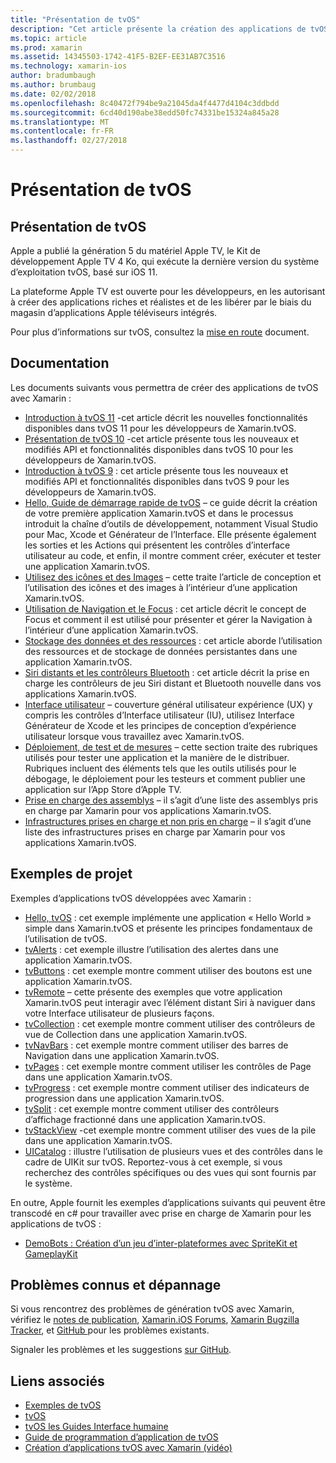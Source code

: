 ```yaml
---
title: "Présentation de tvOS"
description: "Cet article présente la création des applications de tvOS avec Xamarin."
ms.topic: article
ms.prod: xamarin
ms.assetid: 14345503-1742-41F5-B2EF-EE31AB7C3516
ms.technology: xamarin-ios
author: bradumbaugh
ms.author: brumbaug
ms.date: 02/02/2018
ms.openlocfilehash: 8c40472f794be9a21045da4f4477d4104c3ddbdd
ms.sourcegitcommit: 6cd40d190abe38edd50fc74331be15324a845a28
ms.translationtype: MT
ms.contentlocale: fr-FR
ms.lasthandoff: 02/27/2018
---
```

# <a name="introduction-to-tvos"></a>Présentation de tvOS

## <a name="introducing-tvos"></a>Présentation de tvOS

Apple a publié la génération 5 du matériel Apple TV, le Kit de développement Apple TV 4 Ko, qui exécute la dernière version du système d’exploitation tvOS, basé sur iOS 11.

La plateforme Apple TV est ouverte pour les développeurs, en les autorisant à créer des applications riches et réalistes et de les libérer par le biais du magasin d’applications Apple téléviseurs intégrés.

Pour plus d’informations sur tvOS, consultez la [mise en route](~/ios/tvos/get-started/index.md) document.

## <a name="documentation"></a>Documentation

Les documents suivants vous permettra de créer des applications de tvOS avec Xamarin :

- [Introduction à tvOS 11](~/ios/tvos/platform/introduction-to-tvos11.md) -cet article décrit les nouvelles fonctionnalités disponibles dans tvOS 11 pour les développeurs de Xamarin.tvOS.
- [Présentation de tvOS 10](~/ios/tvos/platform/introduction-to-tvos10/index.md) -cet article présente tous les nouveaux et modifiés API et fonctionnalités disponibles dans tvOS 10 pour les développeurs de Xamarin.tvOS.
- [Introduction à tvOS 9](~/ios/tvos/platform/tvos9.md) : cet article présente tous les nouveaux et modifiés API et fonctionnalités disponibles dans tvOS 9 pour les développeurs de Xamarin.tvOS. 
- [Hello, Guide de démarrage rapide de tvOS](~/ios/tvos/get-started/hello-tvos.md) – ce guide décrit la création de votre première application Xamarin.tvOS et dans le processus introduit la chaîne d’outils de développement, notamment Visual Studio pour Mac, Xcode et Générateur de l’Interface. Elle présente également les sorties et les Actions qui présentent les contrôles d’interface utilisateur au code, et enfin, il montre comment créer, exécuter et tester une application Xamarin.tvOS.
- [Utilisez des icônes et des Images](~/ios/tvos/app-fundamentals/icons-images.md) – cette traite l’article de conception et l’utilisation des icônes et des images à l’intérieur d’une application Xamarin.tvOS.
- [Utilisation de Navigation et le Focus](~/ios/tvos/app-fundamentals/navigation-focus.md) : cet article décrit le concept de Focus et comment il est utilisé pour présenter et gérer la Navigation à l’intérieur d’une application Xamarin.tvOS.
- [Stockage des données et des ressources](~/ios/tvos/app-fundamentals/resources-data-storage.md) : cet article aborde l’utilisation des ressources et de stockage de données persistantes dans une application Xamarin.tvOS.
- [Siri distants et les contrôleurs Bluetooth](~/ios/tvos/platform/remote-bluetooth.md) : cet article décrit la prise en charge les contrôleurs de jeu Siri distant et Bluetooth nouvelle dans vos applications Xamarin.tvOS.
- [Interface utilisateur](~/ios/tvos/user-interface/index.md) – couverture général utilisateur expérience (UX) y compris les contrôles d’Interface utilisateur (IU), utilisez Interface Générateur de Xcode et les principes de conception d’expérience utilisateur lorsque vous travaillez avec Xamarin.tvOS.
- [Déploiement, de test et de mesures](~/ios/tvos/deploy-test/index.md) – cette section traite des rubriques utilisés pour tester une application et la manière de le distribuer. Rubriques incluent des éléments tels que les outils utilisés pour le débogage, le déploiement pour les testeurs et comment publier une application sur l’App Store d’Apple TV.
- [Prise en charge des assemblys](~/ios/tvos/internals/assemblies.md) – il s’agit d’une liste des assemblys pris en charge par Xamarin pour vos applications Xamarin.tvOS.
- [Infrastructures prises en charge et non pris en charge](~/ios/tvos/internals/frameworks.md) – il s’agit d’une liste des infrastructures prises en charge par Xamarin pour vos applications Xamarin.tvOS.

## <a name="sample-projects"></a>Exemples de projet

Exemples d’applications tvOS développées avec Xamarin :

- [Hello, tvOS](https://developer.xamarin.com/samples/monotouch/tvos/Hello-tvOS/) : cet exemple implémente une application « Hello World » simple dans Xamarin.tvOS et présente les principes fondamentaux de l’utilisation de tvOS.
- [tvAlerts](https://developer.xamarin.com/samples/monotouch/tvos/tvAlerts/) : cet exemple illustre l’utilisation des alertes dans une application Xamarin.tvOS.
- [tvButtons](https://developer.xamarin.com/samples/monotouch/tvos/tvButtons/) : cet exemple montre comment utiliser des boutons est une application Xamarin.tvOS.
- [tvRemote](https://developer.xamarin.com/samples/monotouch/tvos/tvRemote/) – cette présente des exemples que votre application Xamarin.tvOS peut interagir avec l’élément distant Siri à naviguer dans votre Interface utilisateur de plusieurs façons.
- [tvCollection](https://developer.xamarin.com/samples/monotouch/tvos/tvCollection/) : cet exemple montre comment utiliser des contrôleurs de vue de Collection dans une application Xamarin.tvOS.
- [tvNavBars](https://developer.xamarin.com/samples/monotouch/tvos/tvNavBars/) : cet exemple montre comment utiliser des barres de Navigation dans une application Xamarin.tvOS.
- [tvPages](https://developer.xamarin.com/samples/monotouch/tvos/tvPages/) : cet exemple montre comment utiliser les contrôles de Page dans une application Xamarin.tvOS.
- [tvProgress](https://developer.xamarin.com/samples/monotouch/tvos/tvProgress/) : cet exemple montre comment utiliser des indicateurs de progression dans une application Xamarin.tvOS.
- [tvSplit](https://developer.xamarin.com/samples/monotouch/tvos/tvSplit/) : cet exemple montre comment utiliser des contrôleurs d’affichage fractionné dans une application Xamarin.tvOS.
- [tvStackView](https://developer.xamarin.com/samples/monotouch/tvos/tvStackView/) -cet exemple montre comment utiliser des vues de la pile dans une application Xamarin.tvOS.
- [UICatalog](https://developer.xamarin.com/samples/monotouch/tvos/UICatalog/) : illustre l’utilisation de plusieurs vues et des contrôles dans le cadre de UIKit sur tvOS. Reportez-vous à cet exemple, si vous recherchez des contrôles spécifiques ou des vues qui sont fournis par le système.

En outre, Apple fournit les exemples d’applications suivants qui peuvent être transcodé en c# pour travailler avec prise en charge de Xamarin pour les applications de tvOS :

- [DemoBots : Création d’un jeu d’inter-plateformes avec SpriteKit et GameplayKit](https://developer.apple.com/library/prerelease/tvos/samplecode/DemoBots/)

## <a name="known-issues-and-troubleshooting"></a>Problèmes connus et dépannage

Si vous rencontrez des problèmes de génération tvOS avec Xamarin, vérifiez le [notes de publication](http://releases.xamarin.com/), [Xamarin.iOS Forums](https://forums.xamarin.com/categories/ios), [Xamarin Bugzilla Tracker](https://bugzilla.xamarin.com/query.cgi?product=iOS), et [GitHub ](https://github.com/xamarin/xamarin-macios/issues) pour les problèmes existants. 

Signaler les problèmes et les suggestions [sur GitHub](https://github.com/xamarin/xamarin-macios/issues). 


## <a name="related-links"></a>Liens associés

- [Exemples de tvOS](https://developer.xamarin.com/samples/tvos/all/)
- [tvOS](https://developer.apple.com/tvos/)
- [tvOS les Guides Interface humaine](https://developer.apple.com/tvos/human-interface-guidelines/)
- [Guide de programmation d’application de tvOS](https://developer.apple.com/library/prerelease/tvos/documentation/General/Conceptual/AppleTV_PG/)
- [Création d’applications tvOS avec Xamarin (vidéo)](https://university.xamarin.com/lightninglectures/tvos-with-xamarin)
